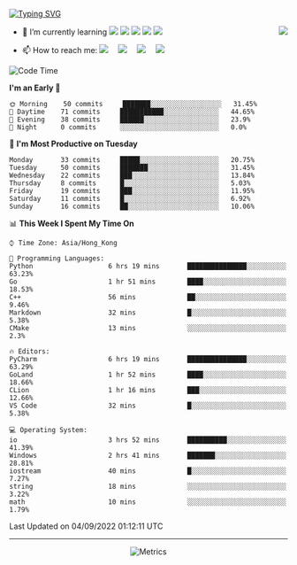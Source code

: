 [![Typing SVG](https://readme-typing-svg.herokuapp.com?font=Fira+Code&size=25&duration=3000&pause=700&color=1D27F7&width=435&lines=I'm+InariInDream+%F0%9F%91%8B;Invictus+maneo;Be+awesome)](https://git.io/typing-svg)

<a href="#">
  <img align="right" src="https://github-readme-stats.vercel.app/api?username=InariInDream&count_private=true&show_icons=true&bg_color=15,f2f7fd,E0EAFC" />
</a>


- 🌱 I’m currently learning ![](https://img.shields.io/badge/-MySQL-4479A1?style=flat-square&logo=MySQL&logoColor=fff)
![](https://img.shields.io/badge/-Docker-2496ED?style=flat-square&logo=Docker&logoColor=fff)
![](https://img.shields.io/badge/-Linux-000000?style=flat-square&logo=Linux&logoColor=fff)
![](https://img.shields.io/badge/-Java-8279A1?style=flat-square&logo=Java&logoColor=fff)
![](https://img.shields.io/badge/-Go-12B9A1?style=flat-square&logo=Go&logoColor=fff)

- 📫 How to reach me: <a href="https://inariindream.github.io/"><img src="https://img.shields.io/badge/MyBlog-博客-blue"></a>&emsp;
<a href="https://twitter.com/inariindream/"><img src="https://img.shields.io/badge/twitter-%E6%8E%A8%E7%89%B9-blue"></a>&emsp;
<a href="https://codeforces.com/profile/InariInDream"><img src="https://img.shields.io/badge/Codeforces-个人资料-c32136"></a>&emsp;
<a href="https://steamcommunity.com/profiles/76561198813007792/"><img src="https://img.shields.io/badge/Steam-个人资料-003472"></a>&emsp;


<!--START_SECTION:waka-->
![Code Time](http://img.shields.io/badge/Code%20Time-10%20hrs-blue)

**I'm an Early 🐤** 

```text
🌞 Morning    50 commits     ███████░░░░░░░░░░░░░░░░░░   31.45% 
🌆 Daytime    71 commits     ███████████░░░░░░░░░░░░░░   44.65% 
🌃 Evening    38 commits     ██████░░░░░░░░░░░░░░░░░░░   23.9% 
🌙 Night      0 commits      ░░░░░░░░░░░░░░░░░░░░░░░░░   0.0%

```
📅 **I'm Most Productive on Tuesday** 

```text
Monday       33 commits     █████░░░░░░░░░░░░░░░░░░░░   20.75% 
Tuesday      50 commits     ███████░░░░░░░░░░░░░░░░░░   31.45% 
Wednesday    22 commits     ███░░░░░░░░░░░░░░░░░░░░░░   13.84% 
Thursday     8 commits      █░░░░░░░░░░░░░░░░░░░░░░░░   5.03% 
Friday       19 commits     ███░░░░░░░░░░░░░░░░░░░░░░   11.95% 
Saturday     11 commits     █░░░░░░░░░░░░░░░░░░░░░░░░   6.92% 
Sunday       16 commits     ██░░░░░░░░░░░░░░░░░░░░░░░   10.06%

```


📊 **This Week I Spent My Time On** 

```text
⌚︎ Time Zone: Asia/Hong_Kong

💬 Programming Languages: 
Python                   6 hrs 19 mins       ███████████████░░░░░░░░░░   63.23% 
Go                       1 hr 51 mins        ████░░░░░░░░░░░░░░░░░░░░░   18.53% 
C++                      56 mins             ██░░░░░░░░░░░░░░░░░░░░░░░   9.46% 
Markdown                 32 mins             █░░░░░░░░░░░░░░░░░░░░░░░░   5.38% 
CMake                    13 mins             ░░░░░░░░░░░░░░░░░░░░░░░░░   2.3%

🔥 Editors: 
PyCharm                  6 hrs 19 mins       ███████████████░░░░░░░░░░   63.29% 
GoLand                   1 hr 52 mins        ████░░░░░░░░░░░░░░░░░░░░░   18.66% 
CLion                    1 hr 16 mins        ███░░░░░░░░░░░░░░░░░░░░░░   12.66% 
VS Code                  32 mins             █░░░░░░░░░░░░░░░░░░░░░░░░   5.38%

💻 Operating System: 
io                       3 hrs 52 mins       ██████████░░░░░░░░░░░░░░░   41.39% 
Windows                  2 hrs 41 mins       ███████░░░░░░░░░░░░░░░░░░   28.81% 
iostream                 40 mins             █░░░░░░░░░░░░░░░░░░░░░░░░   7.27% 
string                   18 mins             ░░░░░░░░░░░░░░░░░░░░░░░░░   3.22% 
math                     10 mins             ░░░░░░░░░░░░░░░░░░░░░░░░░   1.79%

```


 Last Updated on 04/09/2022 01:12:11 UTC
<!--END_SECTION:waka-->


---

<div align="center">

![Metrics](https://metrics.lecoq.io/InariInDream?template=classic&base.header=0&base.metadata=0&isocalendar=1&languages=1&base=header%2C%20activity%2C%20community%2C%20repositories%2C%20metadata&base.indepth=false&base.hireable=false&isocalendar=false&isocalendar.duration=full-year&languages=false&languages.skipped=inariindream.github.io&languages.limit=8&languages.threshold=0%25&languages.other=false&languages.colors=github&languages.sections=most-used&languages.indepth=false&languages.analysis.timeout=15&languages.categories=markup%2C%20programming&languages.recent.categories=markup%2C%20programming&languages.recent.load=300&languages.recent.days=14&config.timezone=Asia%2FHong_Kong)



</div>












<!--
**InariInDream/InariInDream** is a ✨ _special_ ✨ repository because its `README.md` (this file) appears on your GitHub profile.

Here are some ideas to get you started:

- 🔭 I’m currently working on ...
- 🌱 I’m currently learning ...
- 👯 I’m looking to collaborate on ...
- 🤔 I’m looking for help with ...
- 💬 Ask me about ...
- 📫 How to reach me: ...
- 😄 Pronouns: ...
- ⚡ Fun fact: ...
-->
